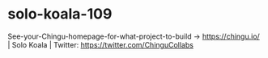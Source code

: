 # solo-koala-109
See-your-Chingu-homepage-for-what-project-to-build -> https://chingu.io/ | Solo Koala | Twitter: https://twitter.com/ChinguCollabs

